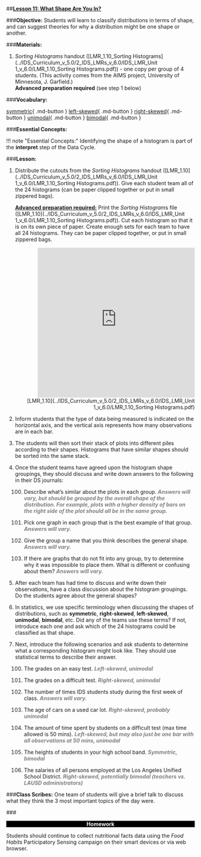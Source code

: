 ##**<u>Lesson 11: What Shape Are You In?</u>**

###**Objective:**
Students will learn to classify distributions in terms of shape, and can suggest theories for why a
distribution might be one shape or another.

###**Materials:**
1. *Sorting Histograms* handout ([LMR_1.10_Sorting Histograms](../IDS_Curriculum_v_5.0/2_IDS_LMRs_v_6.0/IDS_LMR_Unit 1_v_6.0/LMR_1.10_Sorting Histograms.pdf)) - one copy per group of 4 students.
(This activity comes from the AIMS project, University of Minnesota, J. Garfield.)<br>
    **Advanced preparation required** (see step 1 below)

###**Vocabulary:**

[symmetric](../../vocabulary/unit1/#symmetric "a type of distribution where the left side of the distribution mirrors the right side"){ .md-button }
[left-skewed](../../vocabulary/unit1/#left-skewed "the mean is typically less than the median; the tail of the distribution is longer on the left-hand side than on the right-hand side"){ .md-button }
[right-skewed](../../vocabulary/unit1/#right-skewed "the mean is typically greater than the median; the tail of the distribution is longer on the right-hand side than on the left-hand side"){ .md-button }
[unimodal](../../vocabulary/unit1/#unimodal "a distribution which has a single peak"){ .md-button }
[bimodal](../../vocabulary/unit1/#bimodal "a distribution which has two peaks"){ .md-button }

###**Essential Concepts:**

!!! note "Essential Concepts:"
    Identifying the shape of a histogram is part of the **interpret** step of the Data Cycle.

###**Lesson:**

1. Distribute the cutouts from the *Sorting Histograms* handout ([LMR_1.10](../IDS_Curriculum_v_5.0/2_IDS_LMRs_v_6.0/IDS_LMR_Unit 1_v_6.0/LMR_1.10_Sorting Histograms.pdf)). Give each student team
all of the 24 histograms (can be paper clipped together or put in small zippered bags).

    **<u>Advanced preparation required:</u>** Print the *Sorting Histogram*s file ([LMR_1.10](../IDS_Curriculum_v_5.0/2_IDS_LMRs_v_6.0/IDS_LMR_Unit 1_v_6.0/LMR_1.10_Sorting Histograms.pdf)). Cut each
    histogram so that it is on its own piece of paper. Create enough sets for each team to have all 24
    histograms. They can be paper clipped together, or put in small zippered bags.
    
    <div align="right"><iframe src="https://docs.google.com/viewerng/viewer?url=https://curriculum.idsucla.org/IDS_Curriculum_v_5.0/2_IDS_LMRs_v_6.0/IDS_LMR_Unit 1_v_6.0/LMR_1.10_Sorting Histograms.pdf&embedded=true" style=" width:420px;height:400px;" frameborder="0"></iframe><br>[LMR_1.10](../IDS_Curriculum_v_5.0/2_IDS_LMRs_v_6.0/IDS_LMR_Unit 1_v_6.0/LMR_1.10_Sorting Histograms.pdf)</div>

2. Inform students that the type of data being measured is indicated on the horizontal axis, and the
vertical axis represents how many observations are in each bar.

3. The students will then sort their stack of plots into different piles according to their shapes.
Histograms that have similar shapes should be sorted into the same stack.

4. Once the student teams have agreed upon the histogram shape groupings, they should discuss
and write down answers to the following in their DS journals:

    100. Describe what’s similar about the plots in each group. <span style="color:grey">***Answers will vary, but should be
    grouped by the overall shape of the distribution. For example, plots with a higher
    density of bars on the right side of the plot should all be in the same group.***</span>

    100. Pick one graph in each group that is the best example of that group. <span style="color:grey">***Answers will vary.***</span>

    100. Give the group a name that you think describes the general shape. <span style="color:grey">***Answers will vary.***</span>

    100. If there are graphs that do not fit into any group, try to determine why it was impossible to
    place them. What is different or confusing about them? <span style="color:grey">***Answers will vary.***</span>

5. After each team has had time to discuss and write down their observations, have a class
discussion about the histogram groupings. Do the students agree about the general shapes?

6. In statistics, we use specific terminology when discussing the shapes of distributions, such as
**symmetric**, **right-skewed**, **left-skewed**, **unimodal**, **bimodal**, etc. Did any of the teams use
these terms? If not, introduce each one and ask which of the 24 histograms could be classified as
that shape.

7. Next, introduce the following scenarios and ask students to determine what a corresponding
histogram might look like. They should use statistical terms to describe their answer.

    100. The grades on an easy test. <span style="color:grey">***Left-skewed, unimodal***</span>

    100. The grades on a difficult test. <span style="color:grey">***Right-skewed, unimodal***</span>

    100. The number of times IDS students study during the first week of class. <span style="color:grey">***Answers will
    vary.***</span>

    100. The age of cars on a used car lot. <span style="color:grey">***Right-skewed, probably unimodal***</span>

    100. The amount of time spent by students on a difficult test (max time allowed is 50 mins).
    <span style="color:grey">***Left-skewed, but may also just be one bar with all observations at 50 mins,
    unimodal***</span>

    100. The heights of students in your high school band. <span style="color:grey">***Symmetric, bimodal***</span>

    100. The salaries of all persons employed at the Los Angeles Unified School District. <span style="color:grey">***Right-skewed,
    potentially bimodal (teachers vs. LAUSD administrators)***</span>

###**Class Scribes:**
One team of students will give a brief talk to discuss what they think the 3 most important topics
of the day were.

###<p style="background: black; color: white; text-align: center;">**Homework**</p>
Students should continue to collect nutritional facts data using the *Food Habits* Participatory Sensing
campaign on their smart devices or via web browser.